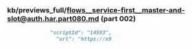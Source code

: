 ### kb/previews_full/flows__service-first__master-and-slot@auth.har.part080.md (part 002)

```md
              "scriptId": "14583",
                "url": "https://n9
```

```
